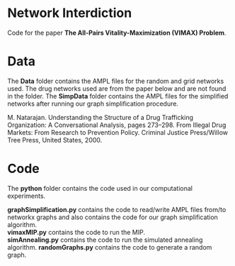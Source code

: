 # Network Interdiction
Code for the paper **The All-Pairs Vitality-Maximization (VIMAX) Problem**.

# Data

The **Data** folder contains the AMPL files for the random and grid networks used. The drug networks used are from the paper below and are not found in the folder. The **SimpData** folder contains the AMPL files for the simplified networks after running our graph simplification procedure.

M. Natarajan. Understanding the Structure of a Drug Trafficking Organization: A Conversational Analysis, pages 273–298. From Illegal Drug Markets: From Research to Prevention Policy. Criminal Justice Press/Willow Tree Press, United States, 2000.

# Code

The **python** folder contains the code used in our computational experiments.

  **graphSimplification.py** contains the code to read/write AMPL files from/to networkx graphs and also contains the code for our graph simplification algorithm.  
  **vimaxMIP.py** contains the code to run the MIP.  
  **simAnnealing.py** contains the code to run the simulated annealing algorithm.
  **randomGraphs.py** contains the code to generate a random graph. 

